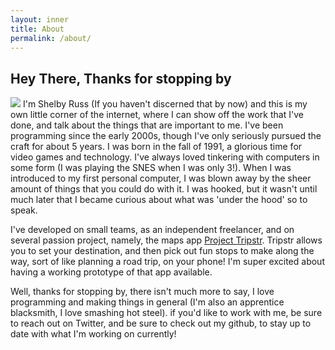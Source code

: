 ```yaml
---
layout: inner
title: About
permalink: /about/
---
```


## Hey There, Thanks for stopping by 

![](./../img/posts/shelby_about.JPG)
I'm Shelby Russ (If you haven't discerned that by now) and this is my own little corner of the internet, where I can show off the work that I've done, and talk about the things that are important to me. I've been programming since the early 2000s, though I've only seriously pursued the craft for about 5 years. I was born in the fall of 1991, a glorious time for video games and technology. I've always loved tinkering with computers in some form (I was playing the SNES when I was only 3!). When I was introduced to my first personal computer, I was blown away by the sheer amount of things that you could do with it. I was hooked, but it wasn't until much later that I became curious about what was 'under the hood' so to speak. 

I've developed on small teams, as an independent freelancer, and on several passion project, namely, the maps app [Project Tripstr](https://arcane-basin-98906.herokuapp.com/#_=_). Tripstr allows you to set your destination, and then pick out fun stops to make along the way, sort of like planning a road trip, on your phone! I'm super excited about having a working prototype of that app available. 

Well, thanks for stopping by, there isn't much more to say, I love programming and making things in general (I'm also an apprentice blacksmith, I love smashing hot steel). if you'd like to work with me, be sure to reach out on Twitter, and be sure to check out my github, to stay up to date with what I'm working on currently!